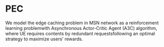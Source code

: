 # PEC
We model the edge caching problem in MSN network as a reinforcement learning problemwith Asynchronous Actor-Critic Agent (A3C) algorithm, where UE requires contents by redundant requestsfollowing an optimal strategy to maximize users’ rewards.
